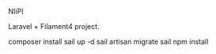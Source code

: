 NIiPI 

Laravel + Filament4 project.

composer install
sail up -d
sail artisan migrate
sail npm install


